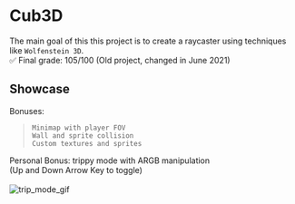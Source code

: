 # Cub3D

The main goal of this this project is to create a raycaster using techniques like `Wolfenstein 3D`.<br>
✅ Final grade: 105/100 (Old project, changed in June 2021)

## Showcase

Bonuses:<br>
> `Minimap with player FOV`<br>
> `Wall and sprite collision`<br>
> `Custom textures and sprites`

Personal Bonus: trippy mode with ARGB manipulation<br>(Up and Down Arrow Key to toggle)<br><br>
![trip_mode_gif](cub3D.gif)
